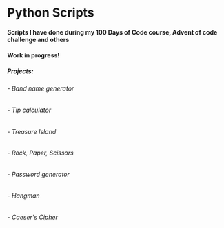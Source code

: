 # Python Scripts

#### Scripts I have done during my 100 Days of Code course, Advent of code challenge and others
#### Work in progress!

##### Projects:
###### - Band name generator
###### - Tip calculator
###### - Treasure Island
###### - Rock, Paper, Scissors
###### - Password generator
###### - Hangman
###### - Caeser's Cipher

